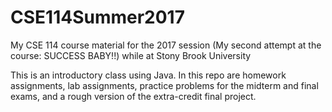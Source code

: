 # CSE114Summer2017
My CSE 114 course material for the 2017 session (My second attempt at the course: SUCCESS BABY!!) while at Stony Brook University


This is an introductory class using Java. In this repo are homework assignments, lab assignments, practice problems for the midterm and final exams,
and a rough version of the extra-credit final project. 
